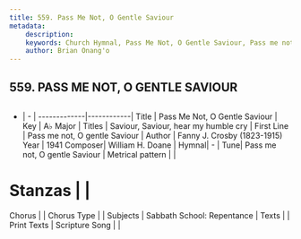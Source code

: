 ```yaml
---
title: 559. Pass Me Not, O Gentle Saviour
metadata:
    description: 
    keywords: Church Hymnal, Pass Me Not, O Gentle Saviour, Pass me not, O gentle Saviour, Saviour, Saviour, hear my humble cry
    author: Brian Onang'o
---
```



## 559. PASS ME NOT, O GENTLE SAVIOUR

```txt

```

- |   -  |
-------------|------------|
Title | Pass Me Not, O Gentle Saviour |
Key | A♭ Major |
Titles | Saviour, Saviour, hear my humble cry |
First Line | Pass me not, O gentle Saviour |
Author | Fanny J. Crosby (1823-1915)
Year | 1941
Composer| William H. Doane |
Hymnal|  - |
Tune| Pass me not, O gentle Saviour |
Metrical pattern | |
# Stanzas |  |
Chorus |  |
Chorus Type |  |
Subjects | Sabbath School: Repentance |
Texts |  |
Print Texts | 
Scripture Song |  |
  
